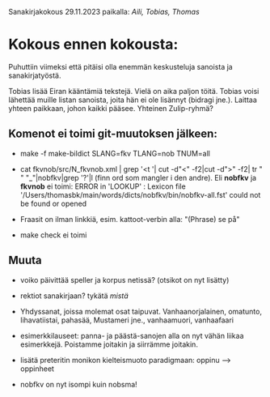 Sanakirjakokous 29.11.2023
paikalla: *Aili, Tobias, Thomas*

# Kokous ennen kokousta:

Puhuttiin viimeksi että pitäisi olla enemmän keskusteluja sanoista ja sanakirjatyöstä.

Tobias lisää Eiran kääntämiä tekstejä. Vielä on aika paljon töitä. Tobias voisi lähettää muille listan sanoista, joita hän ei ole lisännyt (bidragi jne.). Laittaa yhteen paikkaan, johon kaikki pääsee. Yhteinen Zulip-ryhmä?

## Komenot ei toimi git-muutoksen jälkeen:

- make -f make-bildict SLANG=fkv TLANG=nob TNUM=all

- cat fkvnob/src/N_fkvnob.xml | grep '<t '| cut -d"<" -f2|cut -d">" -f2| tr " " "_"|nobfkv|grep '?'|l (finn ord som mangler i den andre).
Eli **nobfkv** ja **fkvnob** ei toimi:
ERROR in 'LOOKUP' :
Lexicon file '/Users/thomasbk/main/words/dicts/nobfkv/bin/nobfkv-all.fst' could not be found or opened


- Fraasit on ilman linkkiä, esim. kattoot-verbin alla: "(Phrase) se på"

- make check ei toimi

## Muuta

* voiko päivittää speller ja korpus netissä? (otsikot on nyt lisätty)

* rektiot sanakirjaan? tykätä *mistä*

* Yhdyssanat, joissa molemat osat taipuvat. Vanhaanorjalainen, omatunto, lihavatiistai, pahasää, Mustameri jne., vanhaamuori, vanhaafaari

* esimerkkilauseet: panna- ja päästä-sanojen alla on nyt vähän liikaa esimerkkejä. Poistamme joitakin ja siirrämme joitakin.

* lisätä preteritin monikon kielteismuoto paradigmaan: oppinu --> oppinheet

* nobfkv on nyt isompi kuin nobsma!
